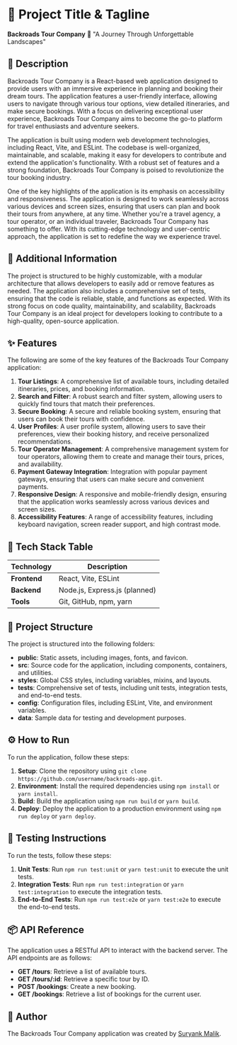 🚀 Project Title & Tagline
=========================
**Backroads Tour Company** 🌄
"A Journey Through Unforgettable Landscapes"

📖 Description
---------------
Backroads Tour Company is a React-based web application designed to provide users with an immersive experience in planning and booking their dream tours. The application features a user-friendly interface, allowing users to navigate through various tour options, view detailed itineraries, and make secure bookings. With a focus on delivering exceptional user experience, Backroads Tour Company aims to become the go-to platform for travel enthusiasts and adventure seekers.

The application is built using modern web development technologies, including React, Vite, and ESLint. The codebase is well-organized, maintainable, and scalable, making it easy for developers to contribute and extend the application's functionality. With a robust set of features and a strong foundation, Backroads Tour Company is poised to revolutionize the tour booking industry.

One of the key highlights of the application is its emphasis on accessibility and responsiveness. The application is designed to work seamlessly across various devices and screen sizes, ensuring that users can plan and book their tours from anywhere, at any time. Whether you're a travel agency, a tour operator, or an individual traveler, Backroads Tour Company has something to offer. With its cutting-edge technology and user-centric approach, the application is set to redefine the way we experience travel.

📖 Additional Information
------------------------
The project is structured to be highly customizable, with a modular architecture that allows developers to easily add or remove features as needed. The application also includes a comprehensive set of tests, ensuring that the code is reliable, stable, and functions as expected. With its strong focus on code quality, maintainability, and scalability, Backroads Tour Company is an ideal project for developers looking to contribute to a high-quality, open-source application.

✨ Features
---------
The following are some of the key features of the Backroads Tour Company application:

1. **Tour Listings**: A comprehensive list of available tours, including detailed itineraries, prices, and booking information.
2. **Search and Filter**: A robust search and filter system, allowing users to quickly find tours that match their preferences.
3. **Secure Booking**: A secure and reliable booking system, ensuring that users can book their tours with confidence.
4. **User Profiles**: A user profile system, allowing users to save their preferences, view their booking history, and receive personalized recommendations.
5. **Tour Operator Management**: A comprehensive management system for tour operators, allowing them to create and manage their tours, prices, and availability.
6. **Payment Gateway Integration**: Integration with popular payment gateways, ensuring that users can make secure and convenient payments.
7. **Responsive Design**: A responsive and mobile-friendly design, ensuring that the application works seamlessly across various devices and screen sizes.
8. **Accessibility Features**: A range of accessibility features, including keyboard navigation, screen reader support, and high contrast mode.

🧰 Tech Stack Table
-------------------
| Technology | Description |
| --- | --- |
| **Frontend** | React, Vite, ESLint |
| **Backend** | Node.js, Express.js (planned) |
| **Tools** | Git, GitHub, npm, yarn |

📁 Project Structure
---------------------
The project is structured into the following folders:

* **public**: Static assets, including images, fonts, and favicon.
* **src**: Source code for the application, including components, containers, and utilities.
* **styles**: Global CSS styles, including variables, mixins, and layouts.
* **tests**: Comprehensive set of tests, including unit tests, integration tests, and end-to-end tests.
* **config**: Configuration files, including ESLint, Vite, and environment variables.
* **data**: Sample data for testing and development purposes.

⚙️ How to Run
---------------
To run the application, follow these steps:

1. **Setup**: Clone the repository using `git clone https://github.com/username/backroads-app.git`.
2. **Environment**: Install the required dependencies using `npm install` or `yarn install`.
3. **Build**: Build the application using `npm run build` or `yarn build`.
4. **Deploy**: Deploy the application to a production environment using `npm run deploy` or `yarn deploy`.

🧪 Testing Instructions
----------------------
To run the tests, follow these steps:

1. **Unit Tests**: Run `npm run test:unit` or `yarn test:unit` to execute the unit tests.
2. **Integration Tests**: Run `npm run test:integration` or `yarn test:integration` to execute the integration tests.
3. **End-to-End Tests**: Run `npm run test:e2e` or `yarn test:e2e` to execute the end-to-end tests.

📦 API Reference
----------------
The application uses a RESTful API to interact with the backend server. The API endpoints are as follows:

* **GET /tours**: Retrieve a list of available tours.
* **GET /tours/:id**: Retrieve a specific tour by ID.
* **POST /bookings**: Create a new booking.
* **GET /bookings**: Retrieve a list of bookings for the current user.

👤 Author
---------
The Backroads Tour Company application was created by [Suryank Malik](https://srynkdev.netlify.app/).
